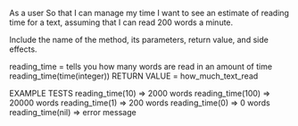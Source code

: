 As a user
So that I can manage my time
I want to see an estimate of reading time for a text, assuming that I can read 200 words a minute.

Include the name of the method, its parameters, return value, and side effects.

reading_time = tells you how many words are read in an amount of time
reading_time(time(integer)) 
RETURN VALUE = how_much_text_read

EXAMPLE TESTS
reading_time(10) => 2000 words
reading_time(100) => 20000 words
reading_time(1) => 200 words
reading_time(0) => 0 words
reading_time(nil) => error message